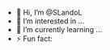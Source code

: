 - 👋 Hi, I’m @SLandoL
- 👀 I’m interested in ...
- 🌱 I’m currently learning ...
- ⚡ Fun fact: 

<!---
SLandoL/SLandoL is a ✨ special ✨ repository because its `README.md` (this file) appears on your GitHub profile.
You can click the Preview link to take a look at your changes.
--->
